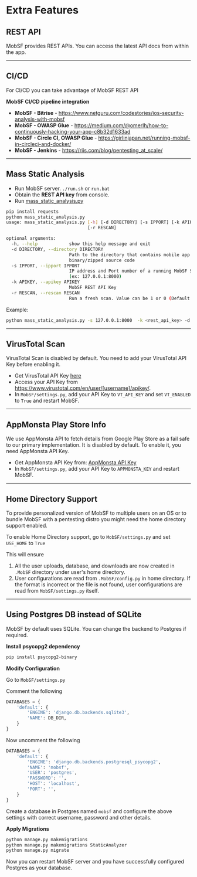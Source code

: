 



# Extra Features

## REST API

MobSF provides REST APIs. You can access the latest API docs from within the app.
***
## CI/CD

For CI/CD you can take advantage of MobSF REST API

**MobSF CI/CD pipeline integration**

* **MobSF - Bitrise** - https://www.netguru.com/codestories/ios-security-analysis-with-mobsf
* **MobSF - OWASP Glue** - https://medium.com/@omerlh/how-to-continuously-hacking-your-app-c8b32d1633ad
* **MobSF - Circle CI, OWASP Glue** - https://girlinjapan.net/running-mobsf-in-circleci-and-docker/
* **MobSF - Jenkins** - https://riis.com/blog/pentesting_at_scale/
***
## Mass Static Analysis

* Run MobSF server.
`./run.sh` or `run.bat`
* Obtain the **REST API key** from console.
* Run [mass_static_analysis.py](https://github.com/MobSF/Mobile-Security-Framework-MobSF/blob/master/scripts/mass_static_analysis.py)

```bash
pip install requests
python mass_static_analysis.py
usage: mass_static_analysis.py [-h] [-d DIRECTORY] [-s IPPORT] [-k APIKEY]
                               [-r RESCAN]

optional arguments:
  -h, --help            show this help message and exit
  -d DIRECTORY, --directory DIRECTORY
                        Path to the directory that contains mobile app
                        binary/zipped source code
  -s IPPORT, --ipport IPPORT
                        IP address and Port number of a running MobSF Server.
                        (ex: 127.0.0.1:8000)
  -k APIKEY, --apikey APIKEY
                        MobSF REST API Key
  -r RESCAN, --rescan RESCAN
                        Run a fresh scan. Value can be 1 or 0 (Default: 0)
```

Example: 
```bash
python mass_static_analysis.py -s 127.0.0.1:8000  -k <rest_api_key> -d /home/files/
```
***
## VirusTotal Scan

VirusTotal Scan is disabled by default. You need to add your VirusTotal API Key before enabling it.

* Get VirusTotal API Key [here](https://www.virustotal.com/#/join-us)
* Access your API Key from https://www.virustotal.com/en/user/[username]/apikey/.
* In `MobSF/settings.py`, add your API Key to `VT_API_KEY` and set `VT_ENABLED` to `True` and restart MobSF.
***
## AppMonsta Play Store Info

We use AppMonsta API to fetch details from Google Play Store as a fail safe to our primary implementation. It is disabled by default. To enable it, you need AppMonsta API Key.

* Get AppMonsta API Key from: [AppMonsta API Key](https://appmonsta.com/dashboard/get_api_key/)
* In `MobSF/settings.py`, add your API Key to `APPMONSTA_KEY` and restart MobSF.
***
## Home Directory Support

To provide personalized version of MobSF to multiple users on an OS or to bundle MobSF with a pentesting distro you might need the home directory support enabled.

To enable Home Directory support, go to `MobSF/settings.py` and set `USE_HOME` to `True`

This will ensure

1. All the user uploads, database, and downloads are now created in `.MobSF` directory under user's home directory.
2. User configurations are read from `.MobSF/config.py` in home directory. If the format is incorrect or the file is not found, user configurations are read from `MobSF/settings.py` itself.
***
## Using Postgres DB instead of SQLite

MobSF by default uses SQLite. You can change the backend to Postgres if required.

**Install psycopg2 dependency**

```bash
pip install psycopg2-binary
```

**Modify Configuration**

Go to `MobSF/settings.py`

Comment the following

```python
DATABASES = {
    'default': {
        'ENGINE': 'django.db.backends.sqlite3',
        'NAME': DB_DIR,
    }
}
```

Now uncomment the following

```python
DATABASES = {
    'default': {
        'ENGINE': 'django.db.backends.postgresql_psycopg2',
        'NAME': 'mobsf',
        'USER': 'postgres',
        'PASSWORD': '',
        'HOST': 'localhost',
        'PORT': '',
    }
}
```

Create a database in Postgres named `mobsf` and configure the above settings with correct username, password and other details.

**Apply Migrations**

```bash
python manage.py makemigrations 
python manage.py makemigrations StaticAnalyzer
python manage.py migrate
```

Now you can restart MobSF server and you have successfully configured Postgres as your database.
